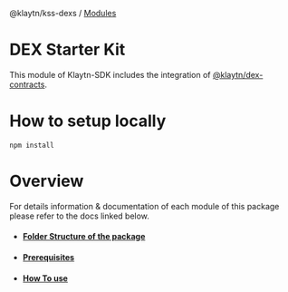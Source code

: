 @klaytn/kss-dexs / [Modules](modules.md)

# DEX Starter Kit
This module of Klaytn-SDK includes the integration of [@klaytn/dex-contracts](https://github.com/klaytn/klaytn-dex-contracts).

# How to setup locally
 `npm install`

# Overview
For details information & documentation of each module of this package please refer to the docs linked below.
- #### [Folder Structure of the package](./docs/FolderStructure.md)
- #### [Prerequisites](./docs/Prerequisites.md)
- #### [How To use](./docs/HowToUse.md)
